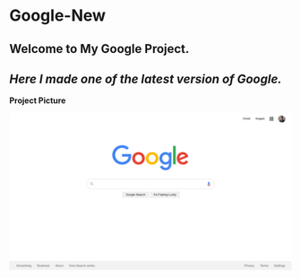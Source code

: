 # Google-New

## Welcome to My Google Project. ##

*Here I made one of the latest version of Google.*
---
**Project Picture**

![Image](/img/127.0.0.1_5500_index.html.png)